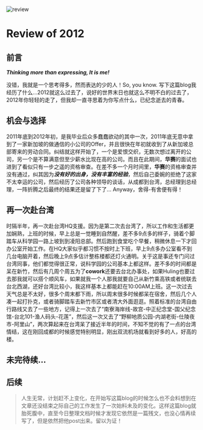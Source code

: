 ![review][img1]
# Review of 2012

## 前言

***Thinking more than expressing, It is me!*** 
 
没错，我就是一个思考得多，然而表达的少的人！So, you know. 写下这篇blog我经历了什么…2012就这么过去了，说好的世界末日也就这么不明不白的过去了，2012年你轻轻的走了，但我却一直寻思着为你写点什么，已纪念逝去的青春。


## 机会与选择

2011年底到2012年初，是我毕业后众多蠢蠢欲动的其中一次，2011年底无意中拿到了一家新加坡的做通信的小公司的Offer，并且很快在年初就收到了从新加坡总部寄来的劳动合同。纠结就这样开始了，一个是爱恨交织，无数次想过离开的公司，另一个是不算满意但至少薪水比现在高的公司。而且在此期间，**华赛**的面试也进到了看似只有一步之遥的资格审查。在差不多一个月时间里，**华赛**的资格审查并没有通过，纠其因为***没有好的出身，没有丰富的经验***，然后自己委婉的拒绝了这家不太幸运的公司，然后经历了公司各种领导的谈话，从成都到台湾，总经理到总经理，一阵折腾之后最终的结果还是留了下了… Anyway，舍得-有舍便有得！

## 再一次赴台湾

时隔半年，再一次赴台湾HQ支援。因为是第二次去台湾了，所以工作和生活都更加娴熟，上班的时候，早上总是一觉睡到自然醒，差不多9点多的样子，骑着个脚踏车从科学园一路上坡到到凌阳总部。然后跑到食堂吃个早餐，稍微休息一下才回办公室开始工作。在HQ大家似乎都习惯不按时上下班，早上9点多办公室看不到几台电脑开着，然后晚上9点多估计整栋楼都还灯火通明。关于这是事还专门问过台湾同事，他们都觉得很正常，说科学园的公司基本上都这样。差不多的时间都是呆在新竹，然后有几周个周五为了**cowork**还要去台北办事处，如果Huling也要过去那我就可以搭个顺风车，如果就我一个人那我就要自己从新竹乘高铁或者统联去台北西湖，还好台湾比较小，我这样基本上都能赶在10:00AM上班。这一次过去天气总是不太好，很多个周末都下雨，所以周末很多时候都呆在宿舍，然后几个人凑一起打扑克，或者骑脚踏车去新竹市区或者清大外面逛逛。照着标准的台湾自由行路线又去了一些地方，记得上一次去了“南寮海岸线-故宫-中正纪念堂-国父纪念馆-台北101-渔人码头-花莲”，然后这一次又去了“野柳地质公园-内湖老街-仕陵夜市-阿里山”，两次算起来在台湾呆了接近半年的时间，不知不觉的有了一点的台湾情结，这在刚回成都的时候感觉特别明显，刚出双流机场就看到好多的人，好高的楼。

## 未完待续…

## 后续

>	人生无常，计划赶不上变化，在开始写这篇blog的时候怎么也不会料想到在文章还没结束之际自己的工作发生了一次始料未及的变化。这样这篇blog就胎死腹中，直至今日整理文档时候才发现它依然是一篇残文，也没心情再续写了，但是依然把他post出来。留以为证！


    
[img1]:http://www.fortune3.com/blog/wp-content/uploads/2011/03/list-review-websites-ecommerce.jpg "review of 2012"